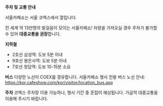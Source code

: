 **주차 및 교통 안내**

서울카페쇼는 서울 코엑스에서 열립니다.

전 세계 약 13만명의 발걸음이 모이는 서울카페쇼!
차량을 가져오실 경우 주차가 불가할 수 있어 **대중교통을 권장**합니다.

**지하철**
- 2호선 삼성역: 도보 5분 이내
- 9호선 봉은사역: 도보 5분 이내
- 7호선 청담역: 도보 10-15분 소요

**버스**
다양한 노선이 COEX를 경유합니다.
서울카페쇼 행사 전용 버스 노선 안내: https://kor.cafeshow.com/kor/visitor/location_bus.asp

**주차**
코엑스 주차장 이용 가능하나, 행사 기간 중 혼잡이 예상됩니다.
가급적 대중교통을 이용해 주시기 바랍니다.
